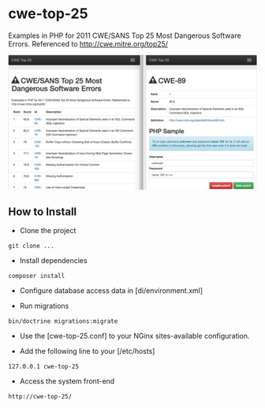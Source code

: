 # cwe-top-25
Examples in PHP for 2011 CWE/SANS Top 25 Most Dangerous Software Errors. Referenced to http://cwe.mitre.org/top25/

![Screenshot](public/images/screenshot.png)

## How to Install

- Clone the project

```
git clone ...
```

- Install dependencies

```
composer install
```

- Configure database access data in [di/environment.xml]


- Run migrations

```
bin/doctrine migrations:migrate
```

- Use the [cwe-top-25.conf] to your NGinx sites-available configuration.

- Add the following line to your [/etc/hosts]

```
127.0.0.1 cwe-top-25
```

- Access the system front-end

```
http://cwe-top-25/
```
